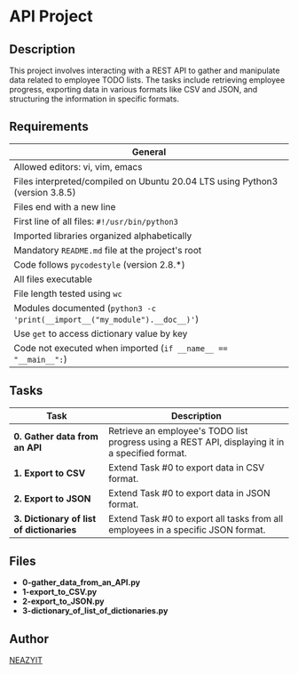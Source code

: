 # API Project

## Description
This project involves interacting with a REST API to gather and manipulate data related to employee TODO lists. The tasks include retrieving employee progress, exporting data in various formats like CSV and JSON, and structuring the information in specific formats.

## Requirements
| General |
|---------|
| Allowed editors: vi, vim, emacs |
| Files interpreted/compiled on Ubuntu 20.04 LTS using Python3 (version 3.8.5) |
| Files end with a new line |
| First line of all files: `#!/usr/bin/python3` |
| Imported libraries organized alphabetically |
| Mandatory `README.md` file at the project's root |
| Code follows `pycodestyle` (version 2.8.*) |
| All files executable |
| File length tested using `wc` |
| Modules documented (`python3 -c 'print(__import__("my_module").__doc__)'`) |
| Use `get` to access dictionary value by key |
| Code not executed when imported (`if __name__ == "__main__":`) |

## Tasks
| Task | Description |
|------|-------------|
| **0. Gather data from an API** | Retrieve an employee's TODO list progress using a REST API, displaying it in a specified format. |
| **1. Export to CSV** | Extend Task #0 to export data in CSV format. |
| **2. Export to JSON** | Extend Task #0 to export data in JSON format. |
| **3. Dictionary of list of dictionaries** | Extend Task #0 to export all tasks from all employees in a specific JSON format. |


## Files
- **0-gather_data_from_an_API.py**
- **1-export_to_CSV.py**
- **2-export_to_JSON.py**
- **3-dictionary_of_list_of_dictionaries.py**

## Author
[NEAZYIT](https://github.com/NEAZYIT)
